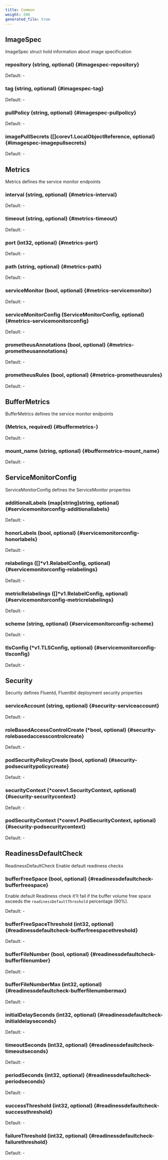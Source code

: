 ```yaml
---
title: Common
weight: 200
generated_file: true
---
```


## ImageSpec

ImageSpec struct hold information about image specification

### repository (string, optional) {#imagespec-repository}

Default: -

### tag (string, optional) {#imagespec-tag}

Default: -

### pullPolicy (string, optional) {#imagespec-pullpolicy}

Default: -

### imagePullSecrets ([]corev1.LocalObjectReference, optional) {#imagespec-imagepullsecrets}

Default: -


## Metrics

Metrics defines the service monitor endpoints

### interval (string, optional) {#metrics-interval}

Default: -

### timeout (string, optional) {#metrics-timeout}

Default: -

### port (int32, optional) {#metrics-port}

Default: -

### path (string, optional) {#metrics-path}

Default: -

### serviceMonitor (bool, optional) {#metrics-servicemonitor}

Default: -

### serviceMonitorConfig (ServiceMonitorConfig, optional) {#metrics-servicemonitorconfig}

Default: -

### prometheusAnnotations (bool, optional) {#metrics-prometheusannotations}

Default: -

### prometheusRules (bool, optional) {#metrics-prometheusrules}

Default: -


## BufferMetrics

BufferMetrics defines the service monitor endpoints

###  (Metrics, required) {#buffermetrics-}

Default: -

### mount_name (string, optional) {#buffermetrics-mount_name}

Default: -


## ServiceMonitorConfig

ServiceMonitorConfig defines the ServiceMonitor properties

### additionalLabels (map[string]string, optional) {#servicemonitorconfig-additionallabels}

Default: -

### honorLabels (bool, optional) {#servicemonitorconfig-honorlabels}

Default: -

### relabelings ([]*v1.RelabelConfig, optional) {#servicemonitorconfig-relabelings}

Default: -

### metricRelabelings ([]*v1.RelabelConfig, optional) {#servicemonitorconfig-metricrelabelings}

Default: -

### scheme (string, optional) {#servicemonitorconfig-scheme}

Default: -

### tlsConfig (*v1.TLSConfig, optional) {#servicemonitorconfig-tlsconfig}

Default: -


## Security

Security defines Fluentd, Fluentbit deployment security properties

### serviceAccount (string, optional) {#security-serviceaccount}

Default: -

### roleBasedAccessControlCreate (*bool, optional) {#security-rolebasedaccesscontrolcreate}

Default: -

### podSecurityPolicyCreate (bool, optional) {#security-podsecuritypolicycreate}

Default: -

### securityContext (*corev1.SecurityContext, optional) {#security-securitycontext}

Default: -

### podSecurityContext (*corev1.PodSecurityContext, optional) {#security-podsecuritycontext}

Default: -


## ReadinessDefaultCheck

ReadinessDefaultCheck Enable default readiness checks

### bufferFreeSpace (bool, optional) {#readinessdefaultcheck-bufferfreespace}

Enable default Readiness check it'll fail if the buffer volume free space exceeds the `readinessDefaultThreshold` percentage (90%). 

Default: -

### bufferFreeSpaceThreshold (int32, optional) {#readinessdefaultcheck-bufferfreespacethreshold}

Default: -

### bufferFileNumber (bool, optional) {#readinessdefaultcheck-bufferfilenumber}

Default: -

### bufferFileNumberMax (int32, optional) {#readinessdefaultcheck-bufferfilenumbermax}

Default: -

### initialDelaySeconds (int32, optional) {#readinessdefaultcheck-initialdelayseconds}

Default: -

### timeoutSeconds (int32, optional) {#readinessdefaultcheck-timeoutseconds}

Default: -

### periodSeconds (int32, optional) {#readinessdefaultcheck-periodseconds}

Default: -

### successThreshold (int32, optional) {#readinessdefaultcheck-successthreshold}

Default: -

### failureThreshold (int32, optional) {#readinessdefaultcheck-failurethreshold}

Default: -


